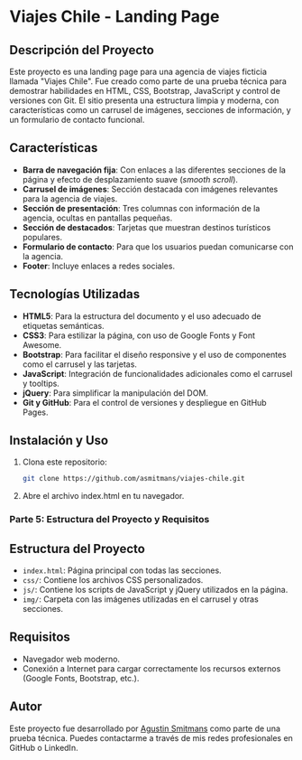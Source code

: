# Viajes Chile - Landing Page

## Descripción del Proyecto
Este proyecto es una landing page para una agencia de viajes ficticia llamada "Viajes Chile". Fue creado como parte de una prueba técnica para demostrar habilidades en HTML, CSS, Bootstrap, JavaScript y control de versiones con Git. El sitio presenta una estructura limpia y moderna, con características como un carrusel de imágenes, secciones de información, y un formulario de contacto funcional.

## Características
- **Barra de navegación fija**: Con enlaces a las diferentes secciones de la página y efecto de desplazamiento suave (*smooth scroll*).
- **Carrusel de imágenes**: Sección destacada con imágenes relevantes para la agencia de viajes.
- **Sección de presentación**: Tres columnas con información de la agencia, ocultas en pantallas pequeñas.
- **Sección de destacados**: Tarjetas que muestran destinos turísticos populares.
- **Formulario de contacto**: Para que los usuarios puedan comunicarse con la agencia.
- **Footer**: Incluye enlaces a redes sociales.

## Tecnologías Utilizadas
- **HTML5**: Para la estructura del documento y el uso adecuado de etiquetas semánticas.
- **CSS3**: Para estilizar la página, con uso de Google Fonts y Font Awesome.
- **Bootstrap**: Para facilitar el diseño responsive y el uso de componentes como el carrusel y las tarjetas.
- **JavaScript**: Integración de funcionalidades adicionales como el carrusel y tooltips.
- **jQuery**: Para simplificar la manipulación del DOM.
- **Git y GitHub**: Para el control de versiones y despliegue en GitHub Pages.

## Instalación y Uso
1. Clona este repositorio:
   ```bash
   git clone https://github.com/asmitmans/viajes-chile.git
2. Abre el archivo index.html en tu navegador.

### Parte 5: Estructura del Proyecto y Requisitos

## Estructura del Proyecto
- `index.html`: Página principal con todas las secciones.
- `css/`: Contiene los archivos CSS personalizados.
- `js/`: Contiene los scripts de JavaScript y jQuery utilizados en la página.
- `img/`: Carpeta con las imágenes utilizadas en el carrusel y otras secciones.

## Requisitos
- Navegador web moderno.
- Conexión a Internet para cargar correctamente los recursos externos (Google Fonts, Bootstrap, etc.).

## Autor
Este proyecto fue desarrollado por [Agustin Smitmans](https://github.com/asmitmans) como parte de una prueba técnica. Puedes contactarme a través de mis redes profesionales en GitHub o LinkedIn.



